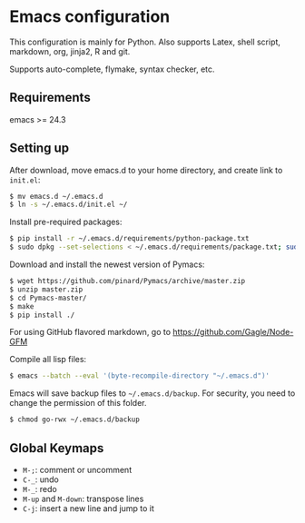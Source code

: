 # Emacs configuration

This configuration is mainly for Python. Also supports Latex, shell script,
markdown, org, jinja2, R and git.

Supports auto-complete, flymake, syntax checker, etc.

## Requirements

emacs >= 24.3

## Setting up

After download, move emacs.d to your home directory, and create link to `init.el`:

```bash
$ mv emacs.d ~/.emacs.d
$ ln -s ~/.emacs.d/init.el ~/
```

Install pre-required packages:

```bash
$ pip install -r ~/.emacs.d/requirements/python-package.txt
$ sudo dpkg --set-selections < ~/.emacs.d/requirements/package.txt; sudo apt-get dselect-upgrade
```

Download and install the newest version of Pymacs:

```bash
$ wget https://github.com/pinard/Pymacs/archive/master.zip
$ unzip master.zip
$ cd Pymacs-master/
$ make
$ pip install ./
```

For using GitHub flavored markdown, go to https://github.com/Gagle/Node-GFM

Compile all lisp files:

```bash
$ emacs --batch --eval '(byte-recompile-directory "~/.emacs.d")'
```

Emacs will save backup files to `~/.emacs.d/backup`. For security, you need to
change the permission of this folder.

```bash
$ chmod go-rwx ~/.emacs.d/backup
```

## Global Keymaps

* `M-;`: comment or uncomment
* `C-_`: undo
* `M-_`: redo
* `M-up` and `M-down`: transpose lines
* `C-j`: insert a new line and jump to it
